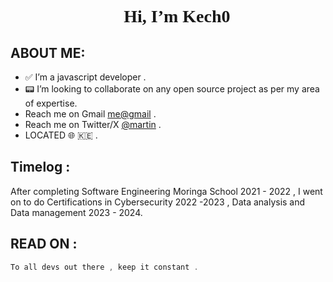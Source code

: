 <h1 align="center" style="font-family:Quicksand;">👋 Hi, I’m Kech0</h1>

## ABOUT ME:
- ✅ I’m a javascript developer .
- :pager: I’m looking to collaborate on any open source project as per my area of expertise.
- Reach me on Gmail [me@gmail](mailto:kecho.mk@gmail.com) .
- Reach me on Twitter/X [@martin](https://twitter.com/_kech0) . 
- LOCATED 🌐 🇰🇪 .

## Timelog :
After completing Software Engineering Moringa School 2021 - 2022 , I went on to do Certifications in Cybersecurity 2022 -2023  , Data analysis and Data management 2023 - 2024.

## READ ON  :

 ```javascript
To all devs out there , keep it constant .
 ```



